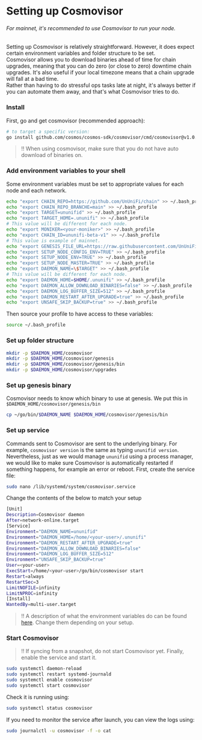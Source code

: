 Setting up Cosmovisor
=
###### For mainnet, it's recommended to use Cosmovisor to run your node.

Setting up Cosmovisor is relatively straightforward. However, it does expect certain environment variables and folder structure to be set. \
Cosmovisor allows you to download binaries ahead of time for chain upgrades, meaning that you can do zero (or close to zero) downtime chain upgrades. It's also useful if your local timezone means that a chain upgrade will fall at a bad time. \
Rather than having to do stressful ops tasks late at night, it's always better if you can automate them away, and that's what Cosmovisor tries to do.

### Install
First, go and get cosmovisor (recommended approach):
```Bash
# to target a specific version:
go install github.com/cosmos/cosmos-sdk/cosmovisor/cmd/cosmovisor@v1.0.0
```
> !! When using cosmovisor, make sure that you do not have auto download of binaries on.
### Add environment variables to your shell
Some environment variables must be set to appropriate values for each node and each network.
```Bash
echo "export CHAIN_REPO=https://github.com/UnUniFi/chain" >> ~/.bash_profile
echo "export CHAIN_REPO_BRANCHE=main" >> ~/.bash_profile
echo "export TARGET=ununifid" >> ~/.bash_profile
echo "export TARGET_HOME=.ununifi" >> ~/.bash_profile
# This value will be different for each node.
echo "export MONIKER=<your-moniker>" >> ~/.bash_profile
echo "export CHAIN_ID=ununifi-beta-v1" >> ~/.bash_profile
# This value is example of mainnet.
echo "export GENESIS_FILE_URL=https://raw.githubusercontent.com/UnUniFi/network/main/launch/ununifi-beta-v1/genesis.json" >> ~/.bash_profile
echo "export SETUP_NODE_CONFIG_ENV=TRUE" >> ~/.bash_profile
echo "export SETUP_NODE_ENV=TRUE" >> ~/.bash_profile
echo "export SETUP_NODE_MASTER=TRUE" >> ~/.bash_profile
echo "export DAEMON_NAME=\$TARGET" >> ~/.bash_profile
# This value will be different for each node.
echo "export DAEMON_HOME=$HOME/.ununifi" >> ~/.bash_profile
echo "export DAEMON_ALLOW_DOWNLOAD_BINARIES=false" >> ~/.bash_profile
echo "export DAEMON_LOG_BUFFER_SIZE=512" >> ~/.bash_profile
echo "export DAEMON_RESTART_AFTER_UPGRADE=true" >> ~/.bash_profile
echo "export UNSAFE_SKIP_BACKUP=true" >> ~/.bash_profile
```
Then source your profile to have access to these variables:
```Bash
source ~/.bash_profile
```
### Set up folder structure
```Bash
mkdir -p $DAEMON_HOME/cosmovisor
mkdir -p $DAEMON_HOME/cosmovisor/genesis
mkdir -p $DAEMON_HOME/cosmovisor/genesis/bin
mkdir -p $DAEMON_HOME/cosmovisor/upgrades
```
### Set up genesis binary
Cosmovisor needs to know which binary to use at genesis. We put this in `$DAEMON_HOME/cosmovisor/genesis/bin`
```Bash
cp ~/go/bin/$DAEMON_NAME $DAEMON_HOME/cosmovisor/genesis/bin
```
### Set up service
Commands sent to Cosmovisor are sent to the underlying binary. For example, `cosmovisor version` is the same as typing `ununifid version`.
Nevertheless, just as we would manage `ununifid` using a process manager, we would like to make sure Cosmovisor is automatically restarted if something happens, for example an error or reboot.
First, create the service file:
```Bash
sudo nano /lib/systemd/system/cosmovisor.service
```
Change the contents of the below to match your setup
```Bash
[Unit]
Description=Cosmovisor daemon
After=network-online.target
[Service]
Environment="DAEMON_NAME=ununifid"
Environment="DAEMON_HOME=/home/<your-user>/.ununifi"
Environment="DAEMON_RESTART_AFTER_UPGRADE=true"
Environment="DAEMON_ALLOW_DOWNLOAD_BINARIES=false"
Environment="DAEMON_LOG_BUFFER_SIZE=512"
Environment="UNSAFE_SKIP_BACKUP=true"
User=<your-user>
ExecStart=/home/<your-user>/go/bin/cosmovisor start
Restart=always
RestartSec=3
LimitNOFILE=infinity
LimitNPROC=infinity
[Install]
WantedBy=multi-user.target
```
> !! A description of what the environment variables do can be found [here](https://docs.cosmos.network/master/run-node/cosmovisor.html). Change them depending on your setup.
### Start Cosmovisor
> !! If syncing from a snapshot, do not start Cosmovisor yet. 
Finally, enable the service and start it.
```Bash
sudo systemctl daemon-reload
sudo systemctl restart systemd-journald
sudo systemctl enable cosmovisor
sudo systemctl start cosmovisor
```
Check it is running using:
```Bash
sudo systemctl status cosmovisor
```
If you need to monitor the service after launch, you can view the logs using:
```Bash
sudo journalctl -u cosmovisor -f -o cat
```
